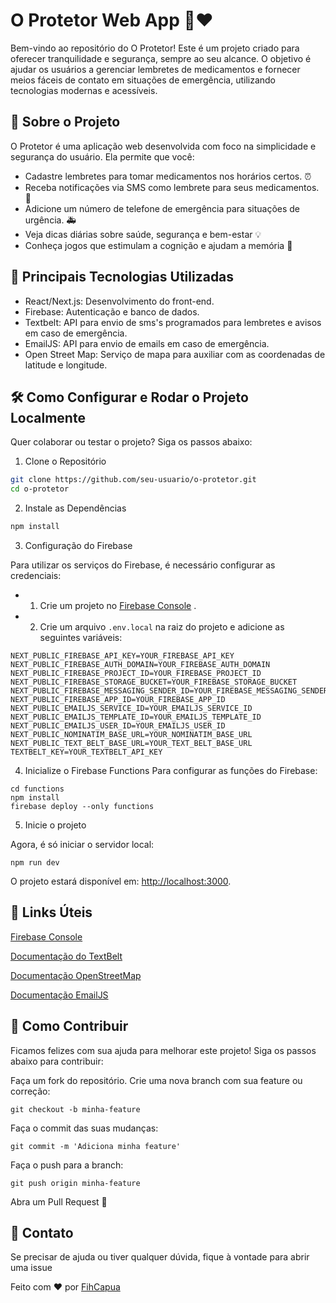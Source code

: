 # O Protetor Web App 🏡❤️

Bem-vindo ao repositório do O Protetor!
Este é um projeto criado para oferecer tranquilidade e segurança, sempre ao seu alcance. O objetivo é ajudar os usuários a gerenciar lembretes de medicamentos e fornecer meios fáceis de contato em situações de emergência, utilizando tecnologias modernas e acessíveis.

## 🚀 Sobre o Projeto

O Protetor é uma aplicação web desenvolvida com foco na simplicidade e segurança do usuário. Ela permite que você:
- Cadastre lembretes para tomar medicamentos nos horários certos. ⏰
- Receba notificações via SMS como lembrete para seus medicamentos. 📩
- Adicione um número de telefone de emergência para situações de urgência. 🚑
- Veja dicas diárias sobre saúde, segurança e bem-estar 💡
- Conheça jogos que estimulam a cognição e ajudam a memória 🧠

## 🥇 Principais Tecnologias Utilizadas

- React/Next.js: Desenvolvimento do front-end.
- Firebase: Autenticação e banco de dados.
- Textbelt: API para envio de sms's programados para lembretes e avisos em caso de emergência.
- EmailJS: API para envio de emails em caso de emergência.
- Open Street Map: Serviço de mapa para auxiliar com as coordenadas de latitude e longitude.

## 🛠️ Como Configurar e Rodar o Projeto Localmente

Quer colaborar ou testar o projeto? Siga os passos abaixo:

1. Clone o Repositório

```sh
git clone https://github.com/seu-usuario/o-protetor.git
cd o-protetor
```
2. Instale as Dependências

```sh
npm install
```
3. Configuração do Firebase

Para utilizar os serviços do Firebase, é necessário configurar as credenciais:
*  1. Crie um projeto no [Firebase Console](https://console.firebase.google.com/) .
*  2. Crie um arquivo ```.env.local``` na raiz do projeto e adicione as seguintes variáveis:

```
NEXT_PUBLIC_FIREBASE_API_KEY=YOUR_FIREBASE_API_KEY
NEXT_PUBLIC_FIREBASE_AUTH_DOMAIN=YOUR_FIREBASE_AUTH_DOMAIN
NEXT_PUBLIC_FIREBASE_PROJECT_ID=YOUR_FIREBASE_PROJECT_ID
NEXT_PUBLIC_FIREBASE_STORAGE_BUCKET=YOUR_FIREBASE_STORAGE_BUCKET
NEXT_PUBLIC_FIREBASE_MESSAGING_SENDER_ID=YOUR_FIREBASE_MESSAGING_SENDER_ID
NEXT_PUBLIC_FIREBASE_APP_ID=YOUR_FIREBASE_APP_ID
NEXT_PUBLIC_EMAILJS_SERVICE_ID=YOUR_EMAILJS_SERVICE_ID
NEXT_PUBLIC_EMAILJS_TEMPLATE_ID=YOUR_EMAILJS_TEMPLATE_ID
NEXT_PUBLIC_EMAILJS_USER_ID=YOUR_EMAILJS_USER_ID
NEXT_PUBLIC_NOMINATIM_BASE_URL=YOUR_NOMINATIM_BASE_URL
NEXT_PUBLIC_TEXT_BELT_BASE_URL=YOUR_TEXT_BELT_BASE_URL
TEXTBELT_KEY=YOUR_TEXTBELT_API_KEY
```
4.  Inicialize o Firebase Functions
Para configurar as funções do Firebase:
```
cd functions
npm install
firebase deploy --only functions
```
5.  Inicie o projeto

Agora, é só iniciar o servidor local:
```
npm run dev
```

O projeto estará disponível em: [http://localhost:3000](http://localhost:3000.).

## 🔗 Links Úteis
[Firebase Console](https://console.firebase.google.com/)

[Documentação do TextBelt](https://textbelt.com/)

[Documentação OpenStreetMap](https://www.openstreetmap.org/)

[Documentação EmailJS](https://www.emailjs.com/docs/)

## 🌱 Como Contribuir
Ficamos felizes com sua ajuda para melhorar este projeto! Siga os passos abaixo para contribuir:

Faça um fork do repositório.
Crie uma nova branch com sua feature ou correção:
```
git checkout -b minha-feature
```
Faça o commit das suas mudanças:
```
git commit -m 'Adiciona minha feature'
```
Faça o push para a branch:
```
git push origin minha-feature
```
Abra um Pull Request 🚀

## 💌 Contato
Se precisar de ajuda ou tiver qualquer dúvida, fique à vontade para abrir uma issue

Feito com ❤️ por [FihCapua](https://github.com/FihCapua)


